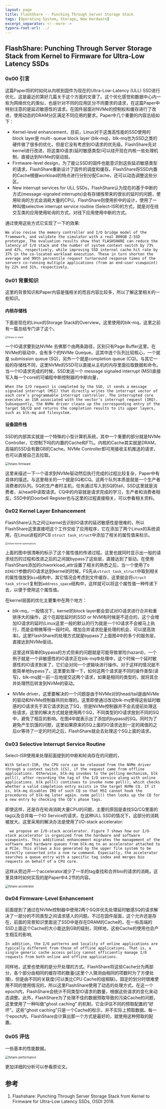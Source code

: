 ```yaml
---
layout: page
title: FlashShare -- Punching Through Server Storage Stack
tags: [Operating System, Storage, New Hardware]
excerpt_separator: <!--more-->
typora-root-url: ../
---
```


## FlashShare: Punching Through Server Storage Stack from Kernel to Firmware for Ultra-Low Latency SSDs 

### 0x00 引言

   这篇Paper将的时如何从内核到固件为现在的Ultra-Low-Latency (ULL) SSD进行优化，这是最近的第好几篇关于这个方面的文章了。这个优化感觉和数据中心内一些为网络优化的类似，也是针对不同的应用区分不同要求的请求，在这篇Paper中特别注意的是延迟敏感性的请求。在固件层面对NVMe的控制权和缓存进行了改进，使用动态的DRAM分区满足不同应用的要求。Paper中几个重要的内容总结如下：

*  Kernel-level enhancement，目前，Linux对于这类高性能的SSD使用的block layer是 multi- queue block layer (blk-mq)，blk-mq也为SSD之类的硬件做了很多的优化，但是它没有考虑到IO请求的优先级。FlashShare先对kernel进行改进，将这类IO请求(延时敏感类型)可以绕开现在内核一些处理机制，直接达到NVMe的驱动层。
* Firmware-level design，为了能让SSD的固件也能意识到这些延迟敏感类型的请求，FlashShare重新设计了固件的调度和缓存。FlashShare将SSD内置的Cache根据workload的特点进行分别分配Cache，还可以动态调整这些分区。
* New interrupt services for ULL SSDs，FlashShare认为现在的基于中断的方式(message-signaled interrupts)会有存储栈带来的很长的延时的问题，使用轮询的方式会消耗大量的CPU。FlashShare则使用折中的设计，使用了一种叫做selective interrupt service routine (Select-ISR)的方式，就是对在线交互类的应用使用轮询的方式，对线下应用使用中断的方式。

通过使用这些方式它实现了一下的效果:

```
We also revise the memory controller and I/O bridge model of the framework, and validate the simulator with a real 800GB Z-SSD prototype. The evaluation results show that FLASHSHARE can reduce the latency of I/O stack and the number of system context switch by 73% and 42%, respectively, while improving SSD internal cache hit rate by 37% in the co-located workload execution. These in turn shorten the average and 99th percentile request turnaround response times of the servers co-running multiple applications (from an end-user viewpoint) by 22% and 31%, respectively.
```

### 0x01 背景知识

 这里的背景知识和Paper内容是强相关的而且内容比较多，所以了解这里相关的一些知识。

#### 内核存储栈 

下面是现在的Linux的Storage Stack的Overview。这里使用的blk-mq，这里之前有一篇总结专门讲了这个。

<img src="/assets/img/fshare-io-stack.png" alt="fshare-io-stack" style="zoom:50%;" />

  一个IO请求要到达NVMe 去佛那个由两条路径，区别只有Page Buffer这里。在NVMe的驱动中，会有多个的NVMe Queque。这其中连个队列比较核心，一个就是 submission queue (SQ)，另外一个就是completion queue (CQ)。与其它一般的存储栈不同，这里NVMe的SSD可以直接从主机的内存里面拉取数据和命令。当一个IO请求完成的时候，SSD发送一个 message signaled interrupt (MSI)直接写入每一个core的可编程中断控制器的中断向量，

```
When the I/O request is completed by the SSD, it sends a message signaled interrupt (MSI) that directly writes the interrupt vector of each core’s programmable interrupt controller. The interrupted core executes an ISR associated with the vector’s interrupt request (IRQ). Subsequently, the NVMe driver cleans up the corresponding entry of the target SQ/CQ and returns the completion results to its upper layers, such as blk-mq and filesystem.
```

#### 设备固件栈

  SSD的内部其实就是一个特殊的小型计算机系统，其中一个重要的部分就是NVMe Controller，它控制下吗的内置的Cache和FTL。内核的Cache其实就是DRAM，高端的SSD会有数GB的Cache。NVMe Controller即可用接收主机推送的请求，也可以直接自己去拉取。

<img src="/assets/img/fshare-firmware.png" alt="fshare-firmware" style="zoom:67%;" />

 这里来描述一下一个请求到NVMe驱动然后执行完成的过程比较复杂，Paper中有具体的描述。与这里相关的一个就是SQ和CQ。这两个队列本质是就是一个生产者消费者的队列。SQ的生产者时主机，任务通过写入到SQ的tail，SSD这里就是消费者，从head中读取请求。CQ中的内容就是请求完成的学习，生产者和消费者相反。SSD中的Doorbell Register也与这里的过程直接相关，可以参看相关资料。

### 0x02 Kernel Layer Enhancement 

  FlashShare认为之间让kernel去识别IO请求的延迟敏感性是很难的，所以FlashShare这里直接吧这个工作交给了应用程序，它在添加了两个Linux的系统调用，在Linux进程的PCB `struct task_struct`中添加了相关的属性值来标示。

<img src="/assets/img/fshare-kernel-optimizations.png" alt="fshare-kernel-optimizations" style="zoom:50%;" />

  上面的图中很清晰的标示了这个属性值的传递过程。这里也就同时显示出一般的请求经历的过程和改进之后的之间就bypass了这些层，直接达到了驱动。在使用FlashShare添加的chworkload_attr设置了相关的熟悉之后，当一个使用了`O DIRECT`参数的IO请求达到kernel的时候，FS先从`struct task_struct`中取到相关的属性值放到`bio`结构中，其它情况会考虑到文件缓存，这里就会将`struct task_struct`复制到`address_space`结构中，这样就可以将这个属性值一种传递下去，以便于使用这个属性值。

  在kernel层面的优化主要集中在两个地方：

* blk-mq，一般情况下，kernel的block layer都会尝试对IO请求进行合并和重排序大的操作，这个在超低延时的SSD or NVM有时候是不适合的，这个会增加IO请求的延时(Linux这里一般的默认的行为就是一个IO请求不会被马上执行，而是会稍微等待一段时间，增加合并请求批量处理的机会，可以提高效率)。这里FlashShare的处理方式就是bypass了上面图4中的多个的服务层，直接达到NVMe驱动。

    这里这样简单的bypass的方式但来的问题就是可能导致冒险(hazard)，一个例子就是一个非敏感性的IO请求正在blk-mq中处理中，这个时候一个延时敏感性的IO请求到来了，它们会对同一个逻辑块进行操作。对于这样的情况就不能简单地bypass了。这里要处理一下，如何这两个请求是不同的操作类型(读写)，blk-mq就一前一后地提交这两个请求，如果是相同的类型的，就将其合并处理然后转发到NVMe的驱动。

* NVMe driver，这里要解决的一个问题是由于NVMe对的head/tail是由NVMe的驱动和NVMe控制器共同处理的。这里即使通过改动blk-mq使得这些延时敏感的IO请求先于其它请求到达了SQ，但是NVMe控制器并不会去提前处理这些请求。这里的解决方式就是使用两个SQ，不同类型的IO请求放到不同的SQ中，避免了相互的影响。在图4中就表示出了添加的bypass的SQ。同时为了避免产生饥饿的问题，这里如果原来的SQ上面的IO请求达到一定的阈值的之后or等待了一定的时间之后，FlashShare就会去处理这个SQ上面的请求。

### 0x03 Selective Interrupt Service Routine 

   Select-ISR使用来处理前面提到的中断和轮询存在的问题的，

 ```
With Select-ISR, the CPU core can be released from the NVMe driver through a context switch (CS), if the request came from offline applications. Otherwise, blk-mq invokes to the polling mechanism, blk poll(), after recording the tag of the I/O service along with online applications. blk poll() continues to invoke nvme poll(), which checks whether a valid completion entry exists in the target NVMe CQ. If it is, blk-mq disables IRQ of such CQ so that MSI cannot hook the procedures of blk-mq later again. nvme poll() then looks up the CQ for a new entry by checking the CQ’s phase tags. 
 ```

即使这样，还是存在轮询消耗大量CPU的问题，主要的原因是查找SQ/CQ里面的tag以及合并每一个IO Service的请求，在这种ULL SSD的情况下，这部分的消耗被放大。这里采用的解决办法是使用了I/O-stack accelerator:

```
  we propose an I/O-stack accelerator. Figure 7 shows how our I/O-stack accelerator is organized from the hardware and software viewpoints. This additional enhancement migrates the management of the software and hardware queues from blk-mq to an accelerator attached to a PCIe. This allows a bio generated by the upper file system to be directly converted into a nvm rw command. Especially, the accelerator searches a queue entry with a specific tag index and merges bio requests on behalf of a CPU core. 
```

 这样从旁边开一个accelerator减少了一半的tag查找和合并bio的请求的消耗。这里具体时如何实现的是Paper中4.2节的内容。

 <img src="/assets/img/fshare-accelerator.png" alt="fshare-accelerator" style="zoom: 67%;" />

### 0x04 Firmware-Level Enhancement 

  前面提到了通过在NVMe控制器中使用2两个SQ并优先处理延时敏感SQ的请求解决了一部分的不同类型之间请求感人的问题。不过在固件层面，这个允许还是存在，前面的背景知识里面说了SSD中是存在DRAM的Cache的，在一些高端的SSD上面这个Cache的大小能达到GB的级别，同样地，这些Cache的使用也会产生相互的影响,

```
In addition, the I/O patterns and locality of online applications are typically different from those of offline applications. That is, a single generic cache access policy cannot efficiently manage I/O requests from both online and offline applications.
```

 同样地，这里也使用的是分开处理的方式。FlashShare将这些Cache分为两部分，各个部分由相同的缓存项的数量(这里个人猜测由相同的项数时为了方便处理)，但是由不同的关联度(可以类比CPU Cache的组相联)。固定的划分时很难使用不同的使用情况的，所以这里FlashShare使用了动态的处理方式。在这一个epoch内，FlashShare会统计不同类型IO请求的数量，根据这些请求的变化来动态调整。此外，FlashShare为了处理不佳的数据预取导致的污染Cache的问题，这里使用了一种叫做“ghost caching” 的机制，它会评估不同的预取配置的“好坏"。这些“ghost caching”只是一个Cache的标示，并不实际上预取数据。每一个epoch内，FlashShare会计算出那一个方式是最好的，就使用这种预取的配置。

### 0x05 评估

 一些基本的性能数据。

<img src="/assets/img/fshare-performance.png" alt="fshare-performance" style="zoom:67%;" />

 更加详细的分析可以参看原论文。

## 参考

1. Flashshare: Punching Through Server Storage Stack from Kernel to Firmware for Ultra-Low Latency SSDs, OSDI 2018.